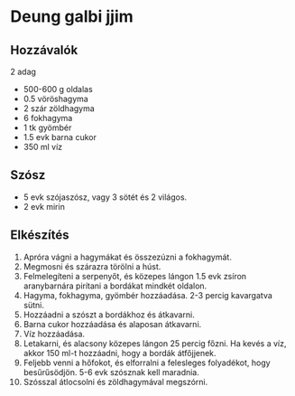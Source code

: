 # Deung galbi jjim

## Hozzávalók
2 adag
- 500-600 g oldalas
- 0.5 vöröshagyma
- 2 szár zöldhagyma
- 6 fokhagyma
- 1 tk gyömbér
- 1.5 evk barna cukor
- 350 ml víz

## Szósz
- 5 evk szójaszósz, vagy 3 sötét és 2 világos.
- 2 evk mirin

## Elkészítés
1. Apróra vágni a hagymákat és összezúzni a fokhagymát.
2. Megmosni és szárazra törölni a húst.
3. Felmelegíteni a serpenyőt, és közepes lángon 1.5 evk zsíron aranybarnára pirítani a bordákat mindkét oldalon.
4. Hagyma, fokhagyma, gyömbér hozzáadása. 2-3 percig kavargatva sütni.
5. Hozzáadni a szószt a bordákhoz és átkavarni.
6. Barna cukor hozzáadása és alaposan átkavarni.
7. Víz hozzáadása.
8. Letakarni, és alacsony közepes lángon 25 percig főzni. Ha kevés a víz, akkor 150 ml-t hozzáadni, hogy a bordák átfőjjenek.
9. Feljebb venni a hőfokot, és elforralni a felesleges folyadékot, hogy besűrűsödjön. 5-6 evk szósznak kell maradnia.
10. Szósszal átlocsolni és zöldhagymával megszórni.

